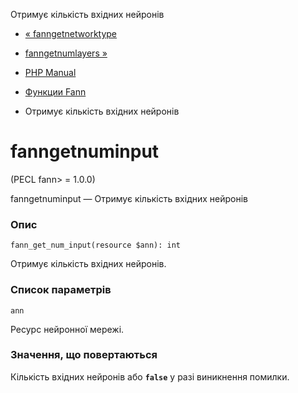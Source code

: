 Отримує кількість вхідних нейронів

-   [« fanngetnetworktype](function.fann-get-network-type.html)
    
-   [fanngetnumlayers »](function.fann-get-num-layers.html)
    
-   [PHP Manual](index.html)
    
-   [Функции Fann](ref.fann.html)
    
-   Отримує кількість вхідних нейронів
    

# fanngetnuminput

(PECL fann> = 1.0.0)

fanngetnuminput — Отримує кількість вхідних нейронів

### Опис

```methodsynopsis
fann_get_num_input(resource $ann): int
```

Отримує кількість вхідних нейронів.

### Список параметрів

`ann`

Ресурс нейронної мережі.

### Значення, що повертаються

Кількість вхідних нейронів або **`false`** у разі виникнення помилки.